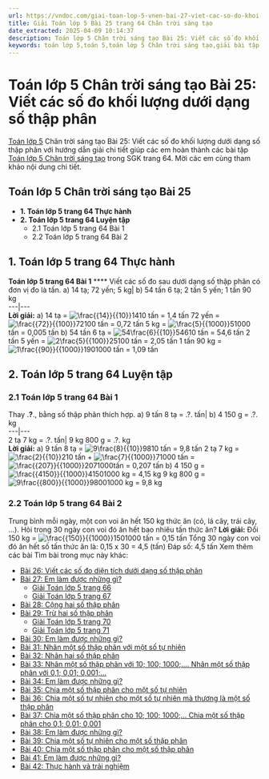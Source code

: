 ```yaml
---
url: https://vndoc.com/giai-toan-lop-5-vnen-bai-27-viet-cac-so-do-khoi-luong-duoi-dang-so-thap-phan-183976
title: Giải Toán lớp 5 Bài 25 trang 64 Chân trời sáng tạo
date_extracted: 2025-04-09 10:14:37
description: Toán lớp 5 Chân trời sáng tạo Bài 25: Viết các số đo khối lượng dưới dạng số thập phân bao gồm lời giải chi tiết giúp các em học sinh ôn tập, củng cố kiến thức các dạng bài tập Toán lớp 5 sách Chân trời sáng tạo.
keywords: toán lớp 5,toán 5,toán lớp 5 Chân trời sáng tạo,giải bài tập toán lớp 5 Chân trời sáng tạo,giải toán lớp 5 Chân trời sáng tạo,toán lớp 5 sách Chân trời sáng tạo,toán 5 Chân trời sáng tạo,giải sách toán lớp 5 Chân trời sáng tạo,Toán lớp 5 Chân trời sáng tạo Bài 25,Toán lớp 5 Chân trời sáng tạo trang 64,Giải Toán lớp 5 Chân trời sáng tạo trang 64,Viết các số đo khối lượng dưới dạng số thập phân lớp 5,Bài tập Viết các số đo khối lượng dưới dạng số thập phân
---
```


# Toán lớp 5 Chân trời sáng tạo Bài 25: Viết các số đo khối lượng dưới dạng số thập phân
[Toán lớp 5](<https://vndoc.com/toan-lop5>) Chân trời sáng tạo Bài 25: Viết các số đo khối lượng dưới dạng số thập phân với hướng dẫn giải chi tiết giúp các em hoàn thành các bài tập [Toán lớp 5 Chân trời sáng tạo](<https://vndoc.com/toan-lop-5-chan-troi-sang-tao>) trong SGK trang 64. Mời các em cùng tham khảo nội dung chi tiết.
## **Toán lớp 5 Chân trời sáng tạo Bài 25**
  * **1\. Toán lớp 5 trang 64 Thực hành**
  * **2\. Toán lớp 5 trang 64 Luyện tập**
    * 2.1 Toán lớp 5 trang 64 Bài 1
    * 2.2 Toán lớp 5 trang 64 Bài 2

## **1\. Toán lớp 5 trang 64 Thực hành**
**Toán lớp 5 trang 64 Bài 1**
**** Viết các số đo sau dưới dạng số thập phân có đơn vị đo là tấn.
a\) 14 tạ; 72 yến; 5 kg| b\) 54 tấn 6 tạ; 2 tấn 5 yến; 1 tấn 90 kg  
---|---  
**Lời giải:**
a\) 14 tạ = ![\\frac{{14}}{{10}}](https://i.vdoc.vn/data/image/blank.png)1410 tấn = 1,4 tấn
72 yến = ![\\frac{{72}}{{100}}](https://i.vdoc.vn/data/image/blank.png)72100 tấn = 0,72 tấn
5 kg = ![\\frac{5}{{1000}}](https://i.vdoc.vn/data/image/blank.png)51000 tấn = 0,005 tấn
b\) 54 tấn 6 tạ = ![54\\frac{6}{{10}}](https://i.vdoc.vn/data/image/blank.png)54610 tấn = 54,6 tấn
2 tấn 5 yến = ![2\\frac{5}{{100}}](https://i.vdoc.vn/data/image/blank.png)25100 tấn = 2,05 tấn
1 tấn 90 kg = ![1\\frac{{90}}{{1000}}](https://i.vdoc.vn/data/image/blank.png)1901000 tấn = 1,09 tấn
## **2\. Toán lớp 5 trang 64 Luyện tập**
### **2.1 Toán lớp 5 trang 64 Bài 1**
Thay .**?**., bằng số thập phân thích hợp.
a\) 9 tấn 8 tạ = .?. tấn| b\) 4 150 g = .?. kg  
---|---  
2 tạ 7 kg = .?. tấn| 9 kg 800 g = .?. kg  
**Lời giải:**
a\) 9 tấn 8 tạ = ![9\\frac{8}{{10}}](https://i.vdoc.vn/data/image/blank.png)9810 tấn = 9,8 tấn
2 tạ 7 kg = ![\\frac{2}{{10}}](https://i.vdoc.vn/data/image/blank.png)210 tấn + ![\\frac{7}{{1000}}](https://i.vdoc.vn/data/image/blank.png)71000 tấn = ![\\frac{{207}}{{1000}}](https://i.vdoc.vn/data/image/blank.png)2071000tấn = 0,207 tấn
b\) 4 150 g = ![\\frac{{4150}}{{1000}}](https://i.vdoc.vn/data/image/blank.png)41501000 kg = 4,15 kg
9 kg 800 g = ![9\\frac{{800}}{{1000}}](https://i.vdoc.vn/data/image/blank.png)98001000 kg = 9,8 kg
### **2.2 Toán lớp 5 trang 64 Bài 2**
Trung bình mỗi ngày, một con voi ăn hết 150 kg thức ăn \(cỏ, lá cây, trái cây, ...\). Hỏi trong 30 ngày con voi đó ăn hết bao nhiêu tấn thức ăn?
**Lời giải:**
Đổi 150 kg = ![\\frac{{150}}{{1000}}](https://i.vdoc.vn/data/image/blank.png)1501000 tấn = 0,15 tấn
Tổng 30 ngày con voi đó ăn hết số tấn thức ăn là:
0,15 x 30 = 4,5 \(tấn\)
Đáp số: 4,5 tấn
Xem thêm các bài Tìm bài trong mục này khác:
  * [Bài 26: Viết các số đo diện tích dưới dạng số thập phân](</giai-bai-tap-trang-47-sgk-toan-5-viet-cac-so-do-dien-tich-duoi-dang-so-thap-phan-116089>)
  * [Bài 27: Em làm được những gì?](</giai-bai-tap-trang-66-sgk-toan-5-chia-mot-so-thap-phan-cho-10-100-1000-116316>)
    * [Giải Toán lớp 5 trang 66](</giai-toan-lop-5-trang-66-chan-troi-sang-tao-321392>)
    * [Giải Toán lớp 5 trang 67](</giai-toan-lop-5-trang-67-chan-troi-sang-tao-321415>)
  * [Bài 28: Cộng hai số thập phân](</giai-toan-lop-5-vnen-bai-30-cong-hai-so-thap-phan-183991>)
  * [Bài 29: Trừ hai số thập phân](</giai-toan-lop-5-vnen-bai-32-tru-hai-so-thap-phan-184351>)
    * [Giải Toán lớp 5 trang 70](</giai-toan-lop-5-trang-70-chan-troi-sang-tao-330685>)
    * [Giải Toán lớp 5 trang 71](</giai-toan-lop-5-trang-71-chan-troi-sang-tao-321423>)
  * [Bài 30: Em làm được những gì?](</giai-bai-tap-trang-72-73-sgk-toan-5-luyen-tap-chung-phep-chia-116580>)
  * [Bài 31: Nhân một số thập phân với một số tự nhiên](</giai-bai-tap-trang-56-sgk-toan-5-nhan-mot-so-thap-phan-voi-mot-so-tu-nhien-116131>)
  * [Bài 32: Nhân hai số thập phân](</toan-lop-5-chan-troi-sang-tao-bai-32-nhan-hai-so-thap-phan-321852>)
  * [Bài 33: Nhân một số thập phân với 10; 100; 1000;…. Nhân một số thập phân với 0,1; 0,01; 0,001;…](</giai-bai-tap-trang-77-sgk-toan-5-giai-toan-ve-ti-so-phan-tram-luyen-tap-tiep-116591>)
  * [Bài 34: Em làm được những gì?](</giai-bai-tap-trang-78-79-sgk-toan-5-giai-toan-ve-ti-so-phan-tram-luyen-tap-tiep-theo-116597>)
  * [Bài 35: Chia một số thập phân cho một số tự nhiên](</giai-bai-tap-trang-64-65-sgk-toan-5-chia-mot-so-thap-phan-cho-mot-so-tu-nhien-116313>)
  * [Bài 36: Chia một số tự nhiên cho một số tự nhiên mà thương là một số thập phân](</giai-bai-tap-trang-68-sgk-toan-5-chia-mot-so-tu-nhien-cho-mot-so-tu-nhien-ma-thuong-tim-duoc-la-mot-so-thap-phan-116323>)
  * [Bài 37: Chia một số thập phân cho 10; 100; 1000;… Chia một số thập phân cho 0,1; 0,01; 0,001](</giai-bai-tap-trang-71-72-sgk-toan-5-chia-mot-so-thap-phan-cho-mot-so-thap-phan-luyen-tap-116428>)
  * [Bài 38: Em làm được những gì?](</giai-bai-tap-trang-81-82-sgk-toan-5-gioi-thieu-may-tinh-bo-tui-127178>)
  * [Bài 39: Chia một số tự nhiên cho một số thập phân](</giai-bai-tap-trang-70-sgk-toan-5-chia-mot-so-tu-nhien-cho-mot-so-thap-phan-luyen-tap-116422>)
  * [Bài 40: Chia một số thập phân cho một số thập phân](</giai-toan-lop-5-vnen-bai-45-chia-mot-so-thap-phan-cho-mot-so-thap-phan-185834>)
  * [Bài 41: Em làm được những gì?](</giai-bai-tap-trang-85-86-sgk-toan-5-hinh-tam-giac-116996>)
  * [Bài 42: Thực hành và trải nghiệm](</toan-lop-5-chan-troi-sang-tao-bai-42-thuc-hanh-va-trai-nghiem-321921>)

